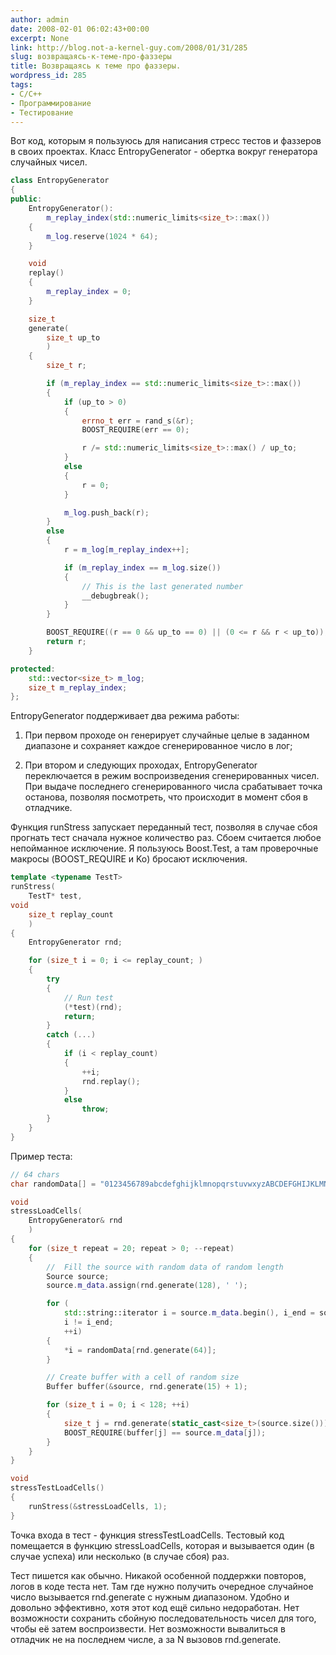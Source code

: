 ```yaml
---
author: admin
date: 2008-02-01 06:02:43+00:00
excerpt: None
link: http://blog.not-a-kernel-guy.com/2008/01/31/285
slug: возвращаясь-к-теме-про-фаззеры
title: Возвращаясь к теме про фаззеры.
wordpress_id: 285
tags:
- C/C++
- Программирование
- Тестирование
---
```


Вот код, которым я пользуюсь для написания стресс тестов и фаззеров в своих проектах. Класс EntropyGenerator - обертка вокруг генератора случайных чисел.

```cpp
class EntropyGenerator
{
public:
    EntropyGenerator():
        m_replay_index(std::numeric_limits<size_t>::max())
    {
        m_log.reserve(1024 * 64);
    }

    void
    replay()
    {
        m_replay_index = 0;
    }

    size_t
    generate(
        size_t up_to
        )
    {
        size_t r;

        if (m_replay_index == std::numeric_limits<size_t>::max())
        {
            if (up_to > 0)
            {
                errno_t err = rand_s(&r);
                BOOST_REQUIRE(err == 0);

                r /= std::numeric_limits<size_t>::max() / up_to;
            }
            else
            {
                r = 0;
            }

            m_log.push_back(r);
        }
        else
        {
            r = m_log[m_replay_index++];

            if (m_replay_index == m_log.size())
            {
                // This is the last generated number
                __debugbreak();
            }
        }

        BOOST_REQUIRE((r == 0 && up_to == 0) || (0 <= r && r < up_to));
        return r;
    }

protected:
    std::vector<size_t> m_log;
    size_t m_replay_index;
};
```

EntropyGenerator поддерживает два режима работы:

  1. При первом проходе он генерирует случайные целые в заданном диапазоне и сохраняет каждое сгенерированное число в лог; 

  2. При втором и следующих проходах, EntropyGenerator переключается в режим воспроизведения сгенерированных чисел. При выдаче последнего сгенерированного числа срабатывает точка останова, позволяя посмотреть, что происходит в момент сбоя в отладчике. 

Функция runStress запускает переданный тест, позволяя в случае сбоя прогнать тест сначала нужное количество раз. Сбоем считается любое непойманное исключение. Я пользуюсь Boost.Test, а там проверочные макросы (BOOST_REQUIRE и Ko) бросают исключения.

```cpp
template <typename TestT>
runStress(
    TestT* test,
void
    size_t replay_count
    )
{
    EntropyGenerator rnd;

    for (size_t i = 0; i <= replay_count; )
    {
        try
        {
            // Run test
            (*test)(rnd);
            return;
        }
        catch (...)
        {
            if (i < replay_count)
            {
                ++i;
                rnd.replay();
            }
            else
                throw;
        }
    }
}
```

Пример теста:

```cpp
// 64 chars
char randomData[] = "0123456789abcdefghijklmnopqrstuvwxyzABCDEFGHIJKLMNOPQRSTUVWXYZ[]";

void
stressLoadCells(
    EntropyGenerator& rnd
    )
{
    for (size_t repeat = 20; repeat > 0; --repeat)
    {
        //  Fill the source with random data of random length
        Source source;
        source.m_data.assign(rnd.generate(128), ' ');

        for (
            std::string::iterator i = source.m_data.begin(), i_end = source.m_data.end();
            i != i_end;
            ++i)
        {
            *i = randomData[rnd.generate(64)];
        }

        // Create buffer with a cell of random size
        Buffer buffer(&source, rnd.generate(15) + 1);

        for (size_t i = 0; i < 128; ++i)
        {
            size_t j = rnd.generate(static_cast<size_t>(source.size()));
            BOOST_REQUIRE(buffer[j] == source.m_data[j]);
        }
    }
}

void
stressTestLoadCells()
{
    runStress(&stressLoadCells, 1);
}
```

Точка входа в тест - функция stressTestLoadCells. Тестовый код помещается в функцию stressLoadCells, которая и вызывается один (в случае успеха) или несколько (в случае сбоя) раз.

Тест пишется как обычно. Никакой особенной поддержки повторов, логов в коде теста нет. Там где нужно получить очередное случайное число вызывается rnd.generate с нужным диапазоном. Удобно и довольно эффективно, хотя этот код ещё сильно недоработан. Нет возможности сохранить сбойную последовательность чисел для того, чтобы её затем воспроизвести. Нет возможности вывалиться в отладчик не на последнем числе, а за N вызовов rnd.generate.
